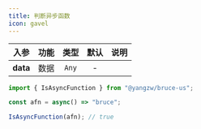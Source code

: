 ```yaml
---
title: 判断异步函数
icon: gavel
---
```


入参|功能|类型|默认|说明
:-:|:-:|:-:|:-:|-
**data**|数据|`Any`|-

```js
import { IsAsyncFunction } from "@yangzw/bruce-us";

const afn = async() => "bruce";

IsAsyncFunction(afn); // true
```